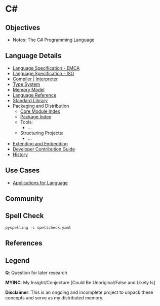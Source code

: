 # C#

## Objectives
- Notes: The C# Programming Language 

## Language Details
- [Language Specification - EMCA](https://ecma-international.org/publications-and-standards/standards/ecma-334/)
- [Language Specification - ISO](https://www.iso.org/standard/75178.html)
- [Compiler | Interpreter]()
- [Type System]()
- [Memory Model]()
- [Language Reference]()
- [Standard Library]()
- Packaging and Distribution
    - [Core Module Index]()
    - [Package Index]()
    - Tools:
        - ...
    - Structuring Projects:
        - ...
- [Extending and Embedding]()
- [Developer Contribution Guide]()
- [History]()

## Use Cases
- [Applications for Language]()

## Community

## Spell Check
```shell
pyspelling -c spellcheck.yaml
```

## References

## Legend
**Q**: Question for later research

**MYINC**: My Insight/Conjecture [Could Be Unoriginal/False and Likely Is]

**Disclaimer**: This is an ongoing and incomplete project to unpack these concepts and serve as my distributed memory.
